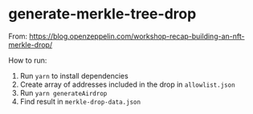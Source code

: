 # generate-merkle-tree-drop

From: https://blog.openzeppelin.com/workshop-recap-building-an-nft-merkle-drop/

How to run:

1. Run `yarn` to install dependencies
2. Create array of addresses included in the drop in `allowlist.json`
3. Run `yarn generateAirdrop`
4. Find result in `merkle-drop-data.json`
